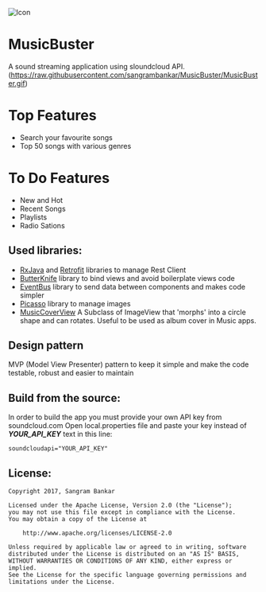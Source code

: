 ![Icon](https://raw.githubusercontent.com/sangrambankar/MusicBuster/master/app/src/main/res/mipmap-hdpi/ic_launcher.png)
# MusicBuster
A sound streaming application using sloundcloud API.
(https://raw.githubusercontent.com/sangrambankar/MusicBuster/MusicBuster.gif)
# Top Features
- Search your favourite songs
- Top 50 songs with various genres

# To Do Features
- New and Hot
- Recent Songs
- Playlists
- Radio Sations

## Used libraries:
- [RxJava](https://github.com/ReactiveX/RxAndroid) and [Retrofit](http://square.github.io/retrofit/) libraries to manage Rest Client
- [ButterKnife](http://jakewharton.github.io/butterknife/) library to bind views and avoid boilerplate views code
- [EventBus](https://github.com/greenrobot/EventBus) library to send data between components and makes code simpler
- [Picasso](http://square.github.io/picasso/) library to manage images
- [MusicCoverView](https://github.com/andremion/Music-Cover-View)
A Subclass of ImageView that 'morphs' into a circle shape and can rotates. Useful to be used as album cover in Music apps.

## Design pattern
MVP (Model View Presenter) pattern to keep it simple and make the code testable, robust and easier to maintain

## Build from the source:

In order to build the app you must provide your own API key from soundcloud.com
Open local.properties file and paste your key instead of ***YOUR_API_KEY*** text in this line:
```
soundcloudapi="YOUR_API_KEY"
```

## License:
```
Copyright 2017, Sangram Bankar

Licensed under the Apache License, Version 2.0 (the "License");
you may not use this file except in compliance with the License.
You may obtain a copy of the License at

    http://www.apache.org/licenses/LICENSE-2.0

Unless required by applicable law or agreed to in writing, software
distributed under the License is distributed on an "AS IS" BASIS,
WITHOUT WARRANTIES OR CONDITIONS OF ANY KIND, either express or implied.
See the License for the specific language governing permissions and
limitations under the License.
```
